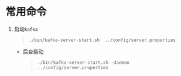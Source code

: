 # 常用命令

1. 启动`kafka`

   > `./bin/kafka-server-start.sh  ../config/server.properties`

   - 后台启动

     > `./bin/kafka-server-start.sh -daemon ../config/server.properties`

   
